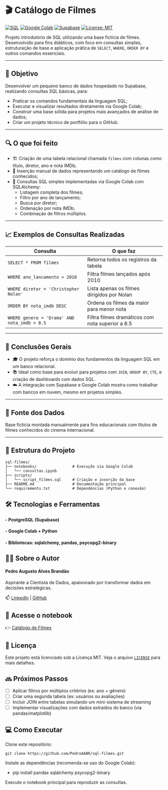 # 🎬 Catálogo de Filmes

[![SQL](https://img.shields.io/badge/PostgreSQL-SQL-blue?logo=postgresql)](https://www.postgresql.org/)
[![Google Colab](https://img.shields.io/badge/Colab-Notebook-yellow?logo=googlecolab)](https://colab.research.google.com/)
[![Supabase](https://img.shields.io/badge/Supabase-Database-brightgreen?logo=supabase)](https://supabase.com/)
[![License: MIT](https://img.shields.io/badge/license-MIT-green.svg)](LICENSE)

Projeto introdutório de SQL utilizando uma base fictícia de filmes. Desenvolvido para fins didáticos, com foco em consultas simples, estruturação de base e aplicação prática de `SELECT`, `WHERE`, `ORDER BY` e outros comandos essenciais.

---

## 🎯 Objetivo

Desenvolver um pequeno banco de dados hospedado no Supabase, realizando consultas SQL básicas, para:

- Praticar os comandos fundamentais da linguagem SQL;
- Executar e visualizar resultados diretamente via Google Colab;
- Construir uma base sólida para projetos mais avançados de análise de dados;
- Criar um projeto técnico de portfólio para o GitHub.

---

## 🔍 O que foi feito

- 🏗️ Criação de uma tabela relacional chamada `filmes` com colunas como título, diretor, ano e nota IMDb;
- 📝 Inserção manual de dados representando um catálogo de filmes conhecidos;
- 🔎 Consultas SQL simples implementadas via Google Colab com SQLAlchemy:
  - Listagem completa dos filmes;
  - Filtro por ano de lançamento;
  - Busca por diretor;
  - Ordenação por nota IMDb;
  - Combinação de filtros múltiplos.

---

## 📈 Exemplos de Consultas Realizadas

| Consulta                                      | O que faz                                                        |
| -------------------------------------------- | ---------------------------------------------------------------- |
| `SELECT * FROM filmes`                       | Retorna todos os registros da tabela                             |
| `WHERE ano_lancamento > 2010`                | Filtra filmes lançados após 2010                                 |
| `WHERE diretor = 'Christopher Nolan'`        | Lista apenas os filmes dirigidos por Nolan                       |
| `ORDER BY nota_imdb DESC`                    | Ordena os filmes da maior para menor nota                        |
| `WHERE genero = 'Drama' AND nota_imdb > 8.5` | Filtra filmes dramáticos com nota superior a 8.5                 |

---

## 🧠 Conclusões Gerais

- 🎓 O projeto reforça o domínio dos fundamentos da linguagem SQL em um banco relacional.
- 📚 Ideal como base para evoluir para projetos com `JOIN`, `GROUP BY`, `CTE`, e criação de dashboards com dados SQL.
- ☁️ A integração com Supabase e Google Colab mostra como trabalhar com bancos em nuvem, mesmo em projetos simples.

---

## 🔗 Fonte dos Dados

Base fictícia montada manualmente para fins educacionais com títulos de filmes conhecidos do cinema internacional.

---

## 📁 Estrutura do Projeto

```plaintext
sql-filmes/
├── notebooks/                # Execução via Google Colab
│   └── consultas.ipynb
├── scripts/
│   └── script_filmes.sql     # Criação e inserção da base
├── README.md                 # Documentação principal
└── requirements.txt          # Dependências (Python e conexão)
```

## 🛠️ Tecnologias e Ferramentas
#### - PostgreSQL (Supabase)
#### - Google Colab + Python
#### - Bibliotecas: sqlalchemy, pandas, psycopg2-binary

## 👨‍💻 Sobre o Autor
#### Pedro Augusto Alves Brandão
Aspirante a Cientista de Dados, apaixonado por transformar dados em decisões estratégicas.

📫 [LinkedIn](https://www.linkedin.com/in/pedroaugustoabrandao/) | [GitHub](https://github.com/PedroAABR)

## 📘 Acesse o notebook
👉 [Catálogo de Filmes](https://colab.research.google.com/drive/1W_cGj3n7Rx-YZIDw2tVTtmnrQK50DpbY?usp=sharing)

## 📄 Licença
Este projeto está licenciado sob a Licença MIT. Veja o arquivo [`LICENSE`](./LICENSE) para mais detalhes.

## 🔜 Próximos Passos

- [ ] Aplicar filtros por múltiplos critérios (ex: ano + gênero)
- [ ] Criar uma segunda tabela (ex: usuários ou avaliações)
- [ ] Incluir JOIN entre tabelas simulando um mini-sistema de streaming
- [ ] Implementar visualizações com dados extraídos do banco (via pandas/matplotlib)

## 💻 Como Executar
Clone este repositório:
````
git clone https://github.com/PedroAABR/sql-filmes.git
````
Instale as dependências (recomenda-se uso do Google Colab):

- pip install pandas sqlalchemy psycopg2-binary

Execute o notebook principal para reproduzir as consultas.
